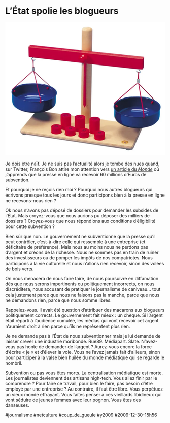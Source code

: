 # L’État spolie les blogueurs

![](_i/selecta-marchande-balance1.webp)

Je dois être naïf. Je ne suis pas l’actualité alors je tombe des nues quand, sur Twitter, François Bon attire mon attention vers [un article du *Monde*](http://www.lemonde.fr/actualite-medias/article/2009/12/30/les-editeurs-de-presse-en-ligne-se-repartissent-20-millions-d-euros-d-aides_1285932_3236.html) où j’apprends que la presse en ligne va recevoir 60 millions d’Euros de subvention.

Et pourquoi je ne reçois rien moi ? Pourquoi nous autres blogueurs qui écrivons presque tous les jours et donc participons bien à la presse en ligne ne recevons-nous rien ?

Ok nous n’avons pas déposé de dossiers pour demander les subsides de l’État. Mais croyez-vous que nous aurions pu déposer des milliers de dossiers ? Croyez-vous que nous répondions aux conditions d’éligibilité pour cette subvention ?

Bien sûr que non. Le gouvernement ne subventionne que la presse qu’il peut contrôler, c’est-à-dire celle qui ressemble à une entreprise (et déficitaire de préférence). Mais nous au moins nous ne perdons pas d’argent et créons de la richesse. Nous ne sommes pas en train de ruiner des investisseurs ou de pomper les impôts de nos compatriotes. Nous participons à la vie culturelle et nous n’allons rien recevoir, sinon des volées de bois verts.

On nous menacera de nous faire taire, de nous poursuivre en diffamation dès que nous serons impertinents ou politiquement incorrects, on nous discréditera, nous accusant de pratiquer le journalisme de caniveau… tout cela justement parce que nous ne faisons pas la manche, parce que nous ne demandons rien, parce que nous somme libres.

Rappelez-vous. Il avait été question d’attribuer des macarons aux blogueurs politiquement corrects. Le gouvernement fait mieux : un chèque. Si l’argent était réparti à l’audience cumulée, les médias qui vont recevoir cet argent n’auraient droit à rien parce qu’ils ne représentent plus rien.

Je ne demande pas à l’État de nous subventionner mais je lui demande de laisser crever une industrie moribonde. Rue89. Médiapart. Slate. N’avez-vous pas honte de demander de l’argent ? Aurez-vous encore la force d’écrire « je » et d’élever la voie. Vous ne l’avez jamais fait d’ailleurs, sinon pour participer à la valse bien huilée du monde médiatique qui se regarde le nombril.

Subvention ou pas vous êtes morts. La centralisation médiatique est morte. Les journalistes deviennent des artisans high-tech. Vous allez finir par le comprendre ? Pour faire ce travail, pour bien le faire, pas besoin d’être employé par une entreprise ? Au contraire, il faut être libre. Vous perpétuez un vieux monde effrayant. Vous faites penser à ces vieillards libidineux qui vont séduire de jeunes femmes avec leur pognon. Vous êtes des danseuses.

#journalisme #netculture #coup_de_gueule #y2009 #2009-12-30-15h56
